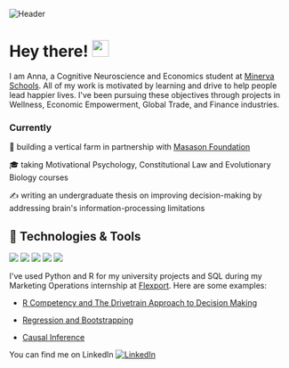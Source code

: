 ![Header](https://user-images.githubusercontent.com/54768832/92867041-0f53c600-f3b5-11ea-9013-3f2c6fc94f1c.png)

# Hey there! <img src="https://raw.githubusercontent.com/MartinHeinz/MartinHeinz/master/wave.gif" width="30px">
I am Anna, a Cognitive Neuroscience and Economics student at [Minerva Schools](https://www.minerva.kgi.edu/). All of my work is motivated by learning and drive to help people lead happier lives. I've been pursuing these objectives through projects in Wellness, Economic Empowerment, Global Trade, and Finance industries. 



### Currently
🌱 building a vertical farm in partnership with [Masason Foundation](https://masason-foundation.org/en/)

🎓 taking Motivational Psychology, Constitutional Law and Evolutionary Biology courses

✍️ writing an undergraduate thesis on improving decision-making by addressing brain's information-processing limitations 



## 🔧 Technologies & Tools

![](https://img.shields.io/badge/Code-Python-informational?style=flat&logo=<LOGO_NAME>&logoColor=white&color=9cf) ![](https://img.shields.io/badge/Code-R-informational?style=flat&logo=<LOGO_NAME>&logoColor=white&color=9cf) ![](https://img.shields.io/badge/Code-SQL-informational?style=flat&logo=<LOGO_NAME>&logoColor=white&color=9cf) ![](https://img.shields.io/badge/OS-Windows-informational?style=flat&logo=<LOGO_NAME>&logoColor=white&color=9cf) ![](https://img.shields.io/badge/OS-MacOS-informational?style=flat&logo=<LOGO_NAME>&logoColor=white&color=9cf) 

I've used Python and R for my university projects and SQL during my Marketing Operations internship at [Flexport](https://www.flexport.com/). 
Here are some examples:


* [R Competency and The Drivetrain Approach to Decision Making](https://gist.github.com/Anna-Nevm/f3e7b8c113493442487f06b4f955a4b6)

* [Regression and Bootstrapping](https://gist.github.com/Anna-Nevm/90a0c7bdd4a70b955b7e5586b32ac5be)

* [Causal Inference](https://gist.github.com/Anna-Nevm/792d68a8ce3e3f860cab2415072a9039)

You can find me on LinkedIn [![LinkedIn][3.2]][2]

[2]: https://www.linkedin.com/in/anna-nevmerzhytska/

[3.2]: https://raw.githubusercontent.com/MartinHeinz/MartinHeinz/master/linkedin-3-16.png 

<!-- Thank you Martin Heiz for writing this article https://towardsdatascience.com/build-a-stunning-readme-for-your-github-profile-9b80434fe5d7 and inspiring me to make a pretty GitHub page -->
